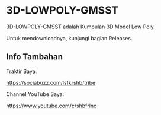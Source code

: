 # 3D-LOWPOLY-GMSST
3D-LOWPOLY-GMSST adalah Kumpulan 3D Model Low Poly.

Untuk mendownloadnya, kunjungi bagian Releases.

## Info Tambahan

Traktir Saya:

https://sociabuzz.com/lsfkrshb/tribe

Channel YouTube Saya:

https://www.youtube.com/c/shbfrlnc
